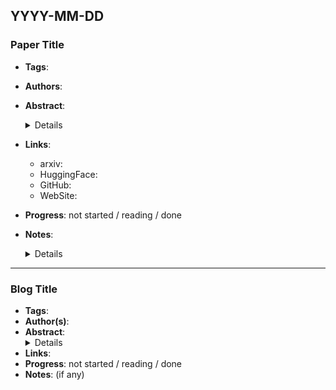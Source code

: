 ## YYYY-MM-DD

### Paper Title

- **Tags**: 
- **Authors**: 
- **Abstract**:
  <details>
  
  </details>
- **Links**:
  - arxiv: 
  - HuggingFace: 
  - GitHub: 
  - WebSite: 
- **Progress**: not started / reading / done
- **Notes**:
  <details>
  (if any)
  </details>


---

### Blog Title

- **Tags**: 
- **Author(s)**: 
- **Abstract**: 
  <details>
  (if any)
  </details>
- **Links**: 
- **Progress**: not started / reading / done
- **Notes**: (if any)